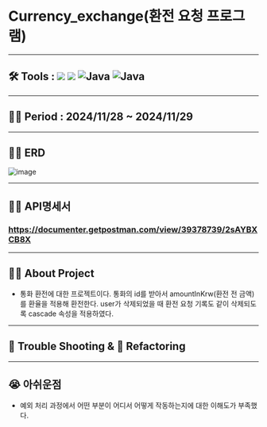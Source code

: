 # Currency_exchange(환전 요청 프로그램)

---
## 🛠️ Tools :  <img src="https://img.shields.io/badge/mysql-4479A1?style=for-the-badge&logo=mysql&logoColor=white"> <img src="https://img.shields.io/badge/spring-6DB33F?style=for-the-badge&logo=github&logoColor=Green"> <img alt="Java" src ="https://img.shields.io/badge/Java-007396.svg?&style=for-the-badge&logo=Java&logoColor=white"/>  <img alt="Java" src ="https://img.shields.io/badge/intellijidea-000000.svg?&style=for-the-badge&logo=intellijidea&logoColor=white"/>

---
## 👨‍💻 Period : 2024/11/28 ~ 2024/11/29

---
## 👨‍💻 ERD
![image](https://github.com/user-attachments/assets/600ece7f-e6e8-4660-b200-31e93c5f687f)

---
## 👨‍💻 API명세서
### https://documenter.getpostman.com/view/39378739/2sAYBXCB8X

---
## 👨‍💻 About Project

- 통화 환전에 대한 프로젝트이다. 통화의 id를 받아서 amountInKrw(환전 전 금액)를 환율을 적용해 환전한다. user가 삭제되었을 때 환전 요청 기록도 같이 삭제되도록 cascade 속성을 적용하였다. 
---
## 🥵 Trouble Shooting & 🚀 Refactoring


---
## 😭 아쉬운점
- 예외 처리 과정에서 어떤 부분이 어디서 어떻게 작동하는지에 대한 이해도가 부족했다. 

